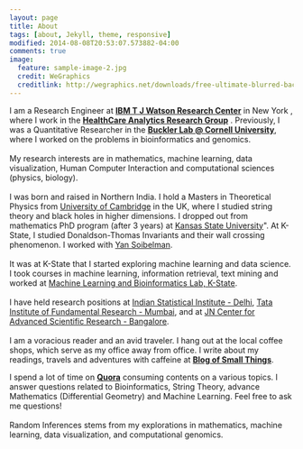 ```yaml
---
layout: page
title: About
tags: [about, Jekyll, theme, responsive]
modified: 2014-08-08T20:53:07.573882-04:00
comments: true
image:
  feature: sample-image-2.jpg
  credit: WeGraphics
  creditlink: http://wegraphics.net/downloads/free-ultimate-blurred-background-pack/
---
```

I am a Research Engineer at [**IBM T J Watson Research Center**](http://www.research.ibm.com) in New York , where I work in the [**HealthCare Analytics Research Group**](http://www.research.ibm.com/healthcare/) . Previously, I was a Quantitative Researcher in the [**Buckler Lab @ Cornell University**](http://www.maizegenetics.net), where I worked on the problems in bioinformatics and genomics.
<br><br>
My research interests are in mathematics, machine learning, data visualization, Human Computer Interaction and computational sciences (physics, biology).
<br><br>
I was born and raised in Northern India. I hold a Masters in Theoretical Physics from [University of Cambridge](https://www.cam.ac.uk) in the UK, where I studied string theory and black holes in higher dimensions. I dropped out from mathematics PhD program (after 3 years) at [Kansas State University](https://www.ksu.edu)". At K-State, I studied Donaldson-Thomas Invariants and their wall crossing phenomenon. I worked with [Yan Soibelman](http://www.math.ksu.edu/~soibel/).
<br><br>
It was at K-State that I started exploring machine learning and data science. I took courses in machine learning, information retrieval, text mining and worked at [Machine Learning and Bioinformatics Lab, K-State](http://people.cis.ksu.edu/~dcaragea/mlb/doku.php).
<br><br>
I have held research positions at [Indian Statistical Institute - Delhi](http://www.isid.ac.in/), [Tata Institute of Fundamental Research - Mumbai](http://www.theory.tifr.res.in), and at [JN Center for Advanced Scientific Research - Bangalore](http://www.jncasr.ac.in).
<br><br>
I am a voracious reader and an avid traveler. I hang out at the local coffee shops, which serve as my office away from office. I write about my readings, travels and adventures with caffeine at [**Blog of Small Things**](http://januverma.tumblr.com/).

I spend a lot of time on [**Quora**](https://www.quora.com/Janu-Verma-2) consuming contents on a various topics. I answer questions related to Bioinformatics, String Theory, advance Mathematics (Differential Geometry) and Machine Learning. Feel free to ask me questions!
<br><br>
Random Inferences stems from my explorations in mathematics, machine learning, data visualization, and computational genomics.